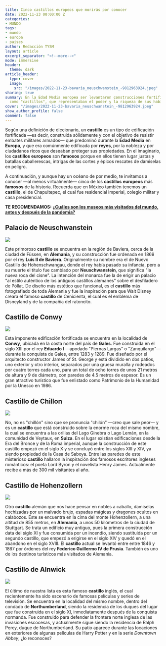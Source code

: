 ```yaml
---
title: Cinco castillos europeos que morirás por conocer
date: 2022-11-23 00:00:00 Z
categories:
- MUNDO
tags:
- mundo
- europa
- paises
author: Redacción TYSM
layout: article
excerpt_separator: "<!--more-->"
mode: immersive
header:
  theme: dark
article_header:
  type: cover
  image:
    src: "/images/2022-11-23-bavaria_neuschwanstein_-9812963924.jpeg"
sharing: true
summary: En la Edad Media europea ser levantaron construcciones fortificadas conocidas
  como "castillos", que representaban el poder y la riqueza de sus habitantes.
cover: "/images/2022-11-23-bavaria_neuschwanstein_-9812963924.jpeg"
show_author_profile: false
comment: false
---
```


Según una definición de diccionario, un **castillo** es un tipo de edificación fortificada —es decir, construida sólidamente y con el objetivo de resistir embates militares armados— que predominó durante la **Edad** **Media** en **Europa**, y que era comúnmente edificada por **reyes**, por la nobleza y por ciudadanos ricos que deseaban proteger sus propiedades. En el imaginario, los **castillos** **europeos** son **famosos** porque en ellos tienen lugar justas y batallas caballerescas, intrigas de las cortes y épicos rescates de damiselas en peligro.

A continuación, y aunque hay un océano de por medio, te invitamos a conocer —al menos virtualmente— cinco de los **castillos** **europeos** más **famosos** de la historia. Recuerda que en México también tenemos un **castillo**, el de Chapultepec, el cual fue residencial imperial, colegio militar y casa presidencial.

**TE RECOMENDAMOS:** [**¿Cuáles son los museos más visitados del mundo, antes y después de la pandemia?**](https://blog.tonoysumariachi.com/mundo/2022/06/09/los-museos-mas-visitados-del-mundo-cuales-son.html)

## Palacio de Neuschwanstein

![](https://upload.wikimedia.org/wikipedia/commons/thumb/f/f8/Schloss_Neuschwanstein_2013.jpg/1024px-Schloss_Neuschwanstein_2013.jpg)

Este primoroso **castillo** se encuentra en la región de Baviera, cerca de la ciudad de Füssen, en **Alemania**, y su construcción fue ordenada en 1869 por el rey **Luis II de Baviera**. Originalmente su nombre era el de Nuevo Castillo de Hohenschwangau, donde el rey había pasado su infancia, pero a su muerte el título fue cambiado por **Neuschwanstein**, que significa "la nueva roca del cisne". La intención del monarca fue la de erigir un palacio "al estilo auténtico de los antiguos castillos alemanes" sobre el desfiladero de Pöllat. De diseño más estético que funcional, es el **castillo** más fotografiado de toda Alemania y fue la inspiración para que Walt Disney creara el famoso **castillo** de Cenicienta, el cual es el emblema de Disneyland y de la compañía del ratoncito.

## Castillo de Conwy

![](https://upload.wikimedia.org/wikipedia/commons/thumb/d/d3/Conwy_Castle_12.jpg/1024px-Conwy_Castle_12.jpg)

Esta imponente edificación fortificada se encuentra en la localidad de **Conwy**, ubicada en la costa norte del país de **Gales**. Fue construida en el siglo XIII por el rey **Eduardo I** —apodado "Piernas Largas" o "Zanquilargo"— durante la conquista de Gales, entre 1283 y 1289. Fue diseñado por el arquitecto constructor James of St. George y está dividido en dos patios, uno exterior y otro interior, separados por una gruesa muralla y rodeados por cuatro torres cada uno, para un total de ocho torres de unos 21 metros de altura y 9 de diámetro, con paredes de 4.5 metros de espesor. Es un gran atractivo turístico que fue enlistado como Patrimonio de la Humanidad por la Unesco en 1986.

## Castillo de Chillon

![](https://upload.wikimedia.org/wikipedia/commons/thumb/4/48/001_Chateau_de_Chillon_and_Dents_du_Midi_Photo_by_Giles_Laurent.jpg/1024px-001_Chateau_de_Chillon_and_Dents_du_Midi_Photo_by_Giles_Laurent.jpg)

No, no es "chillón" sino que se pronuncia "chilón" —creo que sale peor— y es un **castillo** que está construido sobre la enorme roca del mismo nombre, la cual se encuentra a las orillas del Lago Ginebra o Lago Lemán, en la comunidad de Veytaux, en **Suiza**. En el lugar existían edificaciones desde la Era del Bronce y de la Roma imperial, aunque la construcción de este castillo empezó en el siglo X y se concluyó entre los siglos XIII y XIV, ya siendo propiedad de la Casa de Saboya. Entre las paredes de este misterioso **castillo** hallaron la inspiración dos famosos escritores ingleses románticos: el poeta Lord Byron y el novelista Henry James. Actualmente recibe a más de 300 mil visitantes al año.

## Castillo de Hohenzollern

![](https://upload.wikimedia.org/wikipedia/commons/thumb/6/68/Burg_Hohenzollern_%281._Burg%2C_1000-1267_%5E_3._Burg_1850-1867%29_-_panoramio_%287%29.jpg/1024px-Burg_Hohenzollern_%281._Burg%2C_1000-1267_%5E_3._Burg_1850-1867%29_-_panoramio_%287%29.jpg)

Otro **castillo** alemán que nos hace pensar en nobles a caballo, damiselas hechizadas por un malvado brujo, espadas mágicas y dragones ocultos en calabozos. Este se encuentra en la cima del monte Hohenzollern, a una altitud de 855 metros, en **Alemania**, a unos 50 kilómetros de la ciudad de Stuttgart. Se trata un edificio muy antiguo, pues la primera construcción data del siglo XI y fue consumida por un incendio, siendo sustituida por un segundo castillo, que empezó a erigirse en el siglo XIV y quedó en el abandono en el siglo XVIII. El **castillo** actual se levantó entre entre 1846 y 1867 por órdenes del rey **Federico Guillermo IV de Prusia**. También es uno de los destinos turísticos más visitados de Alemania.

## Castillo de Alnwick

![](https://upload.wikimedia.org/wikipedia/commons/4/4b/Alnwick_Castle_02.jpg)

El último de nuestra lista es esta famoso **castillo** inglés, el cual recientemente ha sido escenario de famosas películas y series de televisión. Se encuentra en la localidad del mismo nombre, dentro del condado de **Northumberland**, siendo la residencia de los duques del lugar que fue construida en el siglo XI, inmediatamente después de la conquista normanda. Fue construido para defender la frontera norte inglesa de las invasiones escocesas, y actualmente sigue siendo la residencia de Ralph Percy, duque de Northumberland. Su patio aparece durante las locaciones en exteriores de algunas películas de Harry Potter y en la serie _Downtown Abbey_, ¿lo reconoces?

